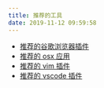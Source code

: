 ```yaml
---
title: 推荐的工具
date: 2019-11-12 09:59:58
---
```


- [推荐的谷歌浏览器插件](/pages/recommand-chrome-plugins)
- [推荐的 osx 应用](/pages/recommand-osx-applications)
- [推荐的 vim 插件](/pages/recommand-vim-plugins)
- [推荐的 vscode 插件](/pages/recommand-vscode-plugins)
